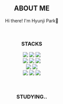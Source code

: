 <div align="center">

##  ABOUT ME
<p>
Hi there! I'm Hyunji Park💖 <br>

</p>

<br>

### STACKS
<p>
  <img src="https://img.shields.io/badge/Java-007396?style=flat-square&logo=Java&logoColor=white"/></a>
  <img src="https://img.shields.io/badge/Python-3766AB?style=flat-square&logo=Python&logoColor=white"/></a>
  <img src="https://img.shields.io/badge/Javascript-ffb13b?style=flat-square&logo=javascript&logoColor=white"/></a>
  <br>
  <img src="https://img.shields.io/badge/react-61DAFB?style=flat-square&logo=React&logoColor=black"></a>
  <img src="https://img.shields.io/badge/Node.js-339933?style=flat-square&logo=Node.js&logoColor=white"/></a>
  <img src="https://img.shields.io/badge/Express-000000?style=flat-square&logo=Express&logoColor=white"/></a>
  <br>
  <img src="https://img.shields.io/badge/mysql-4479A1?style=flat-square&logo=mysql&logoColor=white"></a>
  <img src="https://img.shields.io/badge/amazonaws-232F3E?style=flat-square&logo=amazonaws&logoColor=white"></a>
  <br>
  <img src="https://img.shields.io/badge/Spring-6DB33F?style=flat-square&logo=Spring&logoColor=white"/></a>
<img src="https://img.shields.io/badge/SpringBoot-6DB33F?style=flat-square&logo=SpringBoot&logoColor=white"/></a>
<img src="https://img.shields.io/badge/Swift-F05138?style=flat-square&logo=Swift&logoColor=white"/></a>
</p>
<br>

### STUDYING..
<p>

</p>

  
  
</div>


